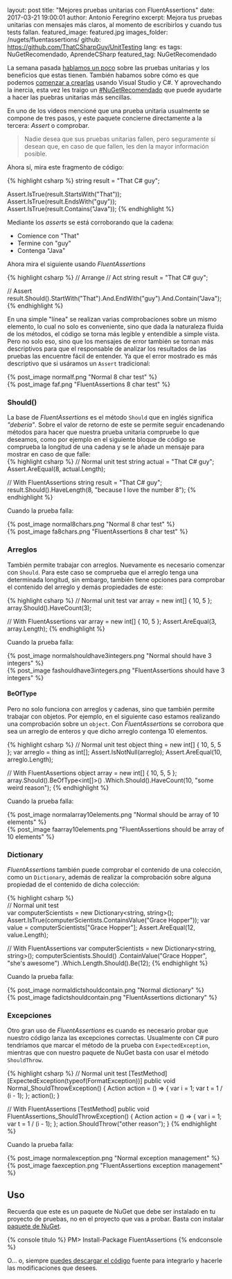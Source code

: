 layout: post
title: "Mejores pruebas unitarias con FluentAssertions"
date: 2017-03-21 19:00:01
author: Antonio Feregrino
excerpt: Mejora tus pruebas unitarias con mensajes más claros, al momento de escribirlos y cuando tus tests fallan.
featured_image: featured.jpg
images_folder: /nugets/fluentassertions/
github: https://github.com/ThatCSharpGuy/UnitTesting
lang: es
tags: NuGetRecomendado, AprendeCSharp
featured_tag: NuGetRecomendado

La semana pasada <a href="../../tv/pruebas-unitarias">hablamos un poco</a> sobre las pruebas unitarias y los beneficios que estas tienen. También habamos sobre cómo es que podemos <a href="../../tv/pruebas-unitarias-vs">comenzar a crearlas</a> usando Visual Studio y C#. Y aprovechando la inercia, esta vez les traigo un <a href="../../tag/NuGetRecomendado">#NuGetRecomendado</a> que puede ayudarte a hacer las puebras unitarias más sencillas.  

En uno de los videos mencioné que una prueba unitaria usualmente se compone de tres pasos, y este paquete concierne directamente a la tercera: *Assert* o comprobar.  

 > Nadie desea que sus pruebas unitarias fallen, pero seguramente sí desean que, en caso de que fallen, les den la mayor información posible.

Ahora sí, mira este fragmento de código:  

{% highlight csharp %}
string result = "That C# guy";

Assert.IsTrue(result.StartsWith("That"));
Assert.IsTrue(result.EndsWith("guy"));
Assert.IsTrue(result.Contains("Java"));
{% endhighlight %}  

Mediante los *asserts* se está corroborando que la cadena:  

 - Comience con "That"  
 - Termine con "guy"  
 - Contenga "Java"  

Ahora mira el siguiente usando *FluentAssertions*  

{% highlight csharp %}
// Arrange
// Act
string result = "That C# guy";

// Assert
result.Should().StartWith("That").And.EndWith("guy").And.Contain("Java");
{% endhighlight %}  

En una simple "línea" se realizan varias comprobaciones sobre un mismo elemento, lo cual no solo es conveniente, sino que dada la naturaleza fluida de los métodos, el código se torna más legible y entendible a simple vista. Pero no solo eso, sino que los mensajes de error también se tornan más descriptivos para que el responsable de analizar los resultados de las pruebas las encuentre fácil de entender. Ya que el error mostrado es más descriptivo que si usáramos un `Assert` tradicional:  

<div class="pure-g">
<div class="pure-u-1 pure-u-md-1-2">
{% post_image normalf.png "Normal 8 char test" %}
</div>
<div class="pure-u-1 pure-u-md-1-2">
{% post_image faf.png "FluentAssertions 8 char test" %}
</div>  
</div>  

### Should()  
La base de *FluentAssertions* es el método `Should` que en inglés significa *"debería"*. Sobre el valor de retorno de este se permite seguir encadenando métodos para hacer que nuestra prueba unitaria compruebe lo que deseamos, como por ejemplo en el siguiente bloque de código se comprueba la longitud de una cadena y se le añade un mensaje para mostrar en caso de que falle:  
{% highlight csharp %}
// Normal unit test
string actual = "That C# guy";
Assert.AreEqual(8, actual.Length);

// With FluentAssertions
string result = "That C# guy";
result.Should().HaveLength(8, "because I love the number 8");
{% endhighlight %}   

Cuando la prueba falla:   

<div class="pure-g">
<div class="pure-u-1 pure-u-md-1-2">
{% post_image normal8chars.png "Normal 8 char test" %}
</div>
<div class="pure-u-1 pure-u-md-1-2">
{% post_image fa8chars.png "FluentAssertions 8 char test" %}
</div>  
</div>  

### Arreglos  

También permite trabajar con arreglos. Nuevamente es necesario comenzar con `Should`. Para este caso se comprueba que el arreglo tenga una determinada longitud, sin embargo, también tiene opciones para comprobar el contenido del arreglo y demás propiedades de este:  

{% highlight csharp %}
// Normal unit test
var array = new int[] { 10, 5 };
array.Should().HaveCount(3);

// With FluentAssertions
var array = new int[] { 10, 5 };
Assert.AreEqual(3, array.Length);
{% endhighlight %}   

Cuando la prueba falla:   

<div class="pure-g">
<div class="pure-u-1 pure-u-md-1-2">
{% post_image normalshouldhave3integers.png "Normal should have 3 integers" %}
</div>
<div class="pure-u-1 pure-u-md-1-2">
{% post_image fashouldhave3integers.png "FluentAssertions should have 3 integers" %}  
</div>  
</div>  

#### BeOfType  
Pero no solo funciona con arreglos y cadenas, sino que también permite trabajar con objetos. Por ejemplo, en el siguiente caso estamos realizando una comprobación sobre un `object`. Con *FluentAssertions* se corrobora que sea un arreglo de enteros y que dicho arreglo contenga 10 elementos.  

{% highlight csharp %}
// Normal unit test
object thing = new int[] { 10, 5, 5 };
var arreglo = thing as int[];
Assert.IsNotNull(arreglo);
Assert.AreEqual(10, arreglo.Length);

// With FluentAssertions
object array = new int[] { 10, 5, 5 };
array.Should().BeOfType<int[]>()
    .Which.Should().HaveCount(10, "some weird reason");
{% endhighlight %}   

Cuando la prueba falla:  

<div class="pure-g">
<div class="pure-u-1 pure-u-md-1-2">
{% post_image normalarray10elements.png "Normal should be array of 10 elements" %}
</div>
<div class="pure-u-1 pure-u-md-1-2">
{% post_image faarray10elements.png "FluentAssertions should be array of 10 elements" %}  
</div>  
</div>  

### Dictionary  
*FluentAssertions* también puede comprobar el contenido de una colección, como un `Dictionary`, además de realizar la comprobación sobre alguna propiedad de el contenido de dicha colección:  

{% highlight csharp %}    
// Normal unit test        
var computerScientists = new Dictionary<string, string>();
Assert.IsTrue(computerScientists.ContainsValue("Grace Hopper"));
var value = computerScientists["Grace Hopper"];
Assert.AreEqual(12, value.Length);

// With FluentAssertions
var computerScientists = new Dictionary<string, string>();
computerScientists.Should()
    .ContainValue("Grace Hopper", "she's awesome")
    .Which.Length.Should().Be(12);
{% endhighlight %}  

Cuando la prueba falla:  

<div class="pure-g">
<div class="pure-u-1 pure-u-md-1-2">
{% post_image normaldictshouldcontain.png "Normal dictionary" %}
</div>
<div class="pure-u-1 pure-u-md-1-2">
{% post_image fadictshouldcontain.png "FluentAssertions dictionary" %}  
</div>  
</div>  

### Excepciones  

Otro gran uso de *FluentAssertions* es cuando es necesario probar que nuestro código lanza las excepciones correctas. Usualmente con C# puro tendríamos que marcar el método de la prueba con `ExpectedException`, mientras que con nuestro paquete de NuGet basta con usar el método `ShouldThrow`.

{% highlight csharp %}
// Normal unit test
[TestMethod]
[ExpectedException(typeof(FormatException))]
public void Normal_ShouldThrowException()
{
    Action action = () =>
    {
        var i = 1;
        var t = 1 / (i - 1);
    };
    action();
}

// With FluentAssertions
[TestMethod]
public void FluentAssertions_ShouldThrowException()
{
    Action action = () =>
    {
        var i = 1;
        var t = 1 / (i - 1);
    };
    action.ShouldThrow<FormatException>("other reason");
}
{% endhighlight %}   

Cuando la prueba falla:  

<div class="pure-g">
<div class="pure-u-1 pure-u-md-1-2">
{% post_image normalexception.png "Normal exception management" %}
</div>
<div class="pure-u-1 pure-u-md-1-2">
{% post_image faexception.png "FluentAssertions exception management" %}  
</div>  
</div>  

## Uso  
Recuerda que este es un paquete de NuGet que debe ser instalado en tu proyecto de pruebas, no en el proyecto que vas a probar. Basta con instalar  <a href="https://www.nuget.org/packages/FluentAssertions/" target="_blank">paquete de NuGet</a>.

{% console titulo %}
PM> Install-Package FluentAssertions
{% endconsole %}

O... o, siempre <a href="https://github.com/FluentAssertions/FluentAssertions" target="_blank">puedes descargar el código</a> fuente para integrarlo y hacerle las modificaciones que desees.

